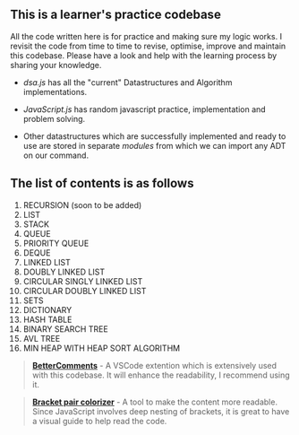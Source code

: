 ## This is a learner's practice codebase

All the code written here is for practice and making sure my logic works. I revisit the code from time to time to revise, optimise, improve and maintain this codebase. Please have a look and help with the learning process by sharing your knowledge.

* *dsa.js* has all the "current" Datastructures and Algorithm implementations.

* *JavaScript.js* has random javascript practice, implementation and problem solving.

* Other datastructures which are successfully implemented and ready to use are stored in separate *modules* from which we can import any ADT on our command.

## The list of contents is as follows
1. RECURSION (soon to be added)
1. LIST 
1. STACK
1. QUEUE
1. PRIORITY QUEUE
1. DEQUE
1. LINKED LIST
1. DOUBLY LINKED LIST
1. CIRCULAR SINGLY LINKED LIST
1. CIRCULAR DOUBLY LINKED LIST
1. SETS
1. DICTIONARY
1. HASH TABLE
1. BINARY SEARCH TREE
1. AVL TREE
1. MIN HEAP WITH HEAP SORT ALGORITHM

>[**BetterComments**](https://marketplace.visualstudio.com/items?itemName=aaron-bond.better-comments) - A VSCode extention which is extensively used with this codebase. It will enhance the readability, I recommend using it.

>[**Bracket pair colorizer**](https://marketplace.visualstudio.com/items?itemName=CoenraadS.bracket-pair-colorizer) - A tool to make the content more readable. Since JavaScript involves deep nesting of brackets, it is great to have a visual guide to help read the code.
